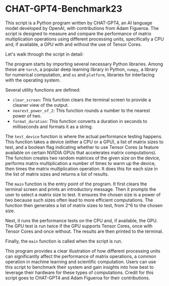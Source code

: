 # CHAT-GPT4-Benchmark23

This script is a Python program written by CHAT-GPT4, an AI language model developed by OpenAI, with contributions from Adam Figueroa. The script is designed to measure and compare the performance of matrix multiplication operations using different processing units, specifically a CPU and, if available, a GPU with and without the use of Tensor Cores.

Let's walk through the script in detail:

The program starts by importing several necessary Python libraries. Among these are `torch`, a popular deep learning library in Python, `numpy`, a library for numerical computation, and `os` and `platform`, libraries for interfacing with the operating system.

Several utility functions are defined:

- `clear_screen`: This function clears the terminal screen to provide a cleaner view of the output.
- `nearest_power_of_2`: This function rounds a number to the nearest power of two.
- `format_duration`: This function converts a duration in seconds to milliseconds and formats it as a string.

The `test_device` function is where the actual performance testing happens. This function takes a device (either a CPU or a GPU), a list of matrix sizes to test, and a boolean flag indicating whether to use Tensor Cores (a feature available on certain NVIDIA GPUs that accelerates matrix computations). The function creates two random matrices of the given size on the device, performs matrix multiplication a number of times to warm up the device, then times the matrix multiplication operation. It does this for each size in the list of matrix sizes and returns a list of results.

The `main` function is the entry point of the program. It first clears the terminal screen and prints an introductory message. Then it prompts the user to select a matrix size to test. It ensures the chosen size is a power of two because such sizes often lead to more efficient computations. The function then generates a list of matrix sizes to test, from 2^6 to the chosen size.

Next, it runs the performance tests on the CPU and, if available, the GPU. The GPU test is run twice if the GPU supports Tensor Cores, once with Tensor Cores and once without. The results are then printed to the terminal.

Finally, the `main` function is called when the script is run.

This program provides a clear illustration of how different processing units can significantly affect the performance of matrix operations, a common operation in machine learning and scientific computation. Users can use this script to benchmark their system and gain insights into how best to leverage their hardware for these types of computations. Credit for this script goes to CHAT-GPT4 and Adam Figueroa for their contributions.
